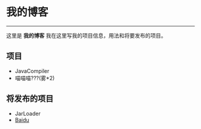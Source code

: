 # 我的博客
--------
这里是 **我的博客** 我在这里写我的项目信息，用法和将要发布的项目。  
## 项目
+ JavaCompiler
+ 喵喵喵???(雾*2)

## 将发布的项目
+ JarLoader
+ [Baidu](https://www.baidu.com)
